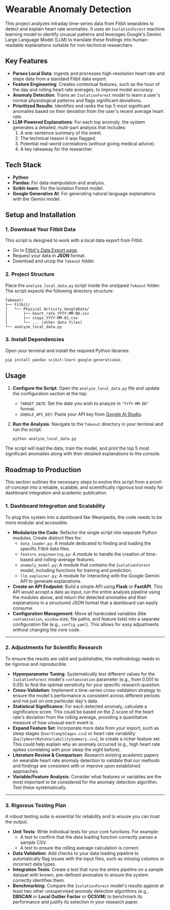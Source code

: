 # Wearable Anomaly Detection

This project analyzes intraday time-series data from Fitbit wearables to detect and explain heart rate anomalies. It uses an `IsolationForest` machine learning model to identify unusual patterns and leverages Google's Gemini Large Language Model (LLM) to translate these findings into human-readable explanations suitable for non-technical researchers.

## Key Features

-   **Parses Local Data**: Ingests and processes high-resolution heart rate and steps data from a standard Fitbit data export.
-   **Feature Engineering**: Creates contextual features, such as the hour of the day and rolling heart rate averages, to improve model accuracy.
-   **Anomaly Detection**: Trains an `IsolationForest` model to learn a user's normal physiological patterns and flags significant deviations.
-   **Prioritized Results**: Identifies and ranks the top 5 most significant anomalies based on their deviation from the user's recent average heart rate.
-   **LLM-Powered Explanations**: For each top anomaly, the system generates a detailed, multi-part analysis that includes:
    1.  A one-sentence summary of the event.
    2.  The technical reason it was flagged.
    3.  Potential real-world correlations (without giving medical advice).
    4.  A key takeaway for the researcher.

## Tech Stack

-   **Python**
-   **Pandas**: For data manipulation and analysis.
-   **Scikit-learn**: For the Isolation Forest model.
-   **Google Generative AI**: For generating natural language explanations with the Gemini model.

## Setup and Installation

### 1. Download Your Fitbit Data
This script is designed to work with a local data export from Fitbit.
-   Go to [Fitbit's Data Export page](https://www.fitbit.com/settings/data/export).
-   Request your data in **JSON** format.
-   Download and unzip the `Takeout` folder.

### 2. Project Structure
Place the `analyze_local_data.py` script inside the unzipped `Takeout` folder. The script expects the following directory structure:
```
Takeout/
├── Fitbit/
│   └── Physical Activity_GoogleData/
│       ├── heart_rate_YYYY-MM-DD.csv
│       ├── steps_YYYY-MM-01.csv
│       └── ... (other data files)
└── analyze_local_data.py
```

### 3. Install Dependencies
Open your terminal and install the required Python libraries:
```bash
pip install pandas scikit-learn google-generativeai
```

## Usage

1.  **Configure the Script**: Open the `analyze_local_data.py` file and update the configuration section at the top:
    -   `TARGET_DATE`: Set the date you wish to analyze in `"YYYY-MM-DD"` format.
    -   `GOOGLE_API_KEY`: Paste your API key from [Google AI Studio](https://aistudio.google.com/app/apikey).

2.  **Run the Analysis**: Navigate to the `Takeout` directory in your terminal and run the script:
    ```bash
    python analyze_local_data.py
    ```

The script will load the data, train the model, and print the top 5 most significant anomalies along with their detailed explanations to the console.

## Roadmap to Production

This section outlines the necessary steps to evolve this script from a proof-of-concept into a reliable, scalable, and scientifically rigorous tool ready for dashboard integration and academic publication.

### 1. Dashboard Integration and Scalability

To plug this system into a dashboard like Wearipedia, the code needs to be more modular and accessible.

-   **Modularize the Code**: Refactor the single script into separate Python modules. Create distinct files for:
    -   `data_loader.py`: A module dedicated to finding and loading the specific Fitbit data files.
    -   `feature_engineering.py`: A module to handle the creation of time-based and rolling-average features.
    -   `anomaly_model.py`: A module that contains the `IsolationForest` model, including functions for training and prediction.
    -   `llm_explainer.py`: A module for interacting with the Google Gemini API to generate explanations.
-   **Create an API Endpoint**: Build a simple API using **Flask** or **FastAPI**. This API would accept a date as input, run the entire analysis pipeline using the modules above, and return the detected anomalies and their explanations in a structured JSON format that a dashboard can easily consume.
-   **Configuration Management**: Move all hardcoded variables (like `contamination`, `window` size, file paths, and feature lists) into a separate configuration file (e.g., `config.yaml`). This allows for easy adjustments without changing the core code.

---
### 2. Adjustments for Scientific Research

To ensure the results are valid and publishable, the methodology needs to be rigorous and reproducible.

-   **Hyperparameter Tuning**: Systematically test different values for the `IsolationForest` model's `contamination` parameter (e.g., from 0.001 to 0.05) to find the optimal sensitivity for your specific research question.
-   **Cross-Validation**: Implement a time-series cross-validation strategy to ensure the model's performance is consistent across different periods and not just on one particular day's data.
-   **Statistical Significance**: For each detected anomaly, calculate a significance score. This could be based on the Z-score of the heart rate's deviation from the rolling average, providing a quantitative measure of how unusual each event is.
-   **Expand Feature Set**: Incorporate more data from your export, such as sleep stages (`UserSleepStages.csv`) or heart rate variability (`DailyHeartRateVariabilitySummary.csv`), to create a richer feature set. This could help explain *why* an anomaly occurred (e.g., high heart rate spikes correlating with poor sleep the night before).
-   **Literature Review & Comparison**: Research existing academic papers on wearable heart rate anomaly detection to validate that our methods and findings are consistent with or improve upon established approaches.
- **Variable/Feature Analysis**: Consider what features or variables are the most important to be considered for the anomaly detection algorithm. Test these systematically.  

---
### 3. Rigorous Testing Plan

A robust testing suite is essential for reliability and to ensure you can trust the output.

-   **Unit Tests**: Write individual tests for your core functions. For example:
    -   A test to confirm that the data loading function correctly parses a sample CSV.
    -   A test to ensure the rolling average calculation is correct.
-   **Data Validation**: Add checks to your data loading pipeline to automatically flag issues with the input files, such as missing columns or incorrect data types.
-   **Integration Tests**: Create a test that runs the entire pipeline on a sample dataset with known, pre-defined anomalies to ensure the system correctly identifies them.
-   **Benchmarking**: Compare the `IsolationForest` model's results against at least two other unsupervised anomaly detection algorithms (e.g., **DBSCAN** or **Local Outlier Factor** or **OCSVM**) to benchmark its performance and justify its selection in your research paper.